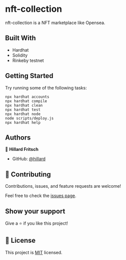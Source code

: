 # nft-collection

nft-collection is a NFT marketplace like Opensea.
## Built With

- Hardhat
- Solidity
- Rinkeby testnet
## Getting Started

Try running some of the following tasks:

```shell
npx hardhat accounts
npx hardhat compile
npx hardhat clean
npx hardhat test
npx hardhat node
node scripts/deploy.js
npx hardhat help
```
## Authors

👤 **Hillard Fritsch**

- GitHub: [@hillard](https://github.com/smart-dev419)

## 🤝 Contributing

Contributions, issues, and feature requests are welcome!

Feel free to check the [issues page](../../issues/).
## Show your support

Give a ⭐️ if you like this project!
## 📝 License

This project is [MIT](./MIT.md) licensed.